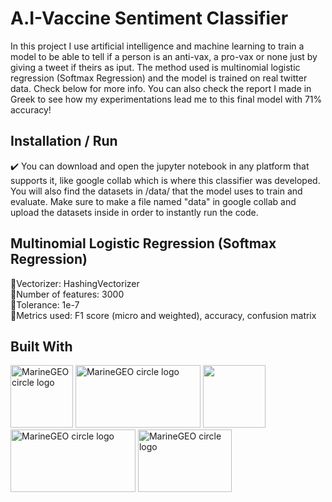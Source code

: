# A.I-Vaccine Sentiment Classifier
In this project I use artificial intelligence and machine learning to train a model to be able to tell if a person is an anti-vax, a pro-vax or none just by giving a tweet if theirs as iput. The method used is multinomial logistic regression (Softmax Regression) and the model is trained on real twitter data. Check below for more info. You can also check the report I made in Greek to see how my experimentations lead me to this final model with 71% accuracy!

## Installation / Run
✔️ You can download and open the jupyter notebook in any platform that supports it, like google collab which is where this classifier was developed. You will also find the datasets in /data/ that the model uses to train and evaluate. Make sure to make a file named "data" in google collab and upload the datasets inside in order to instantly run the code.

## Multinomial Logistic Regression (Softmax Regression) <br />
  🔸Vectorizer: HashingVectorizer <br />
  🔸Number of features: 3000 <br />
  🔸Tolerance: 1e-7 <br />
  🔸Metrics used: F1 score (micro and weighted), accuracy, confusion matrix <br />  
  
## Built With
<p float="left">


<img src="https://upload.wikimedia.org/wikipedia/commons/thumb/c/c3/Python-logo-notext.svg/110px-Python-logo-notext.svg.png" alt="MarineGEO circle logo" style="height: 100px; width:100px;"/>
<img src="https://upload.wikimedia.org/wikipedia/commons/thumb/0/05/Scikit_learn_logo_small.svg/260px-Scikit_learn_logo_small.svg.png" alt="MarineGEO circle logo" style="height: 100px; width:200px;"/>
 <img src="https://upload.wikimedia.org/wikipedia/commons/thumb/3/38/Jupyter_logo.svg/207px-Jupyter_logo.svg.png" style="height: 100px; width:100px;"/>
<img src="https://upload.wikimedia.org/wikipedia/commons/thumb/3/31/NumPy_logo_2020.svg/320px-NumPy_logo_2020.svg.png" alt="MarineGEO circle logo" style="height: 100px; width:200px;"/>
  <img src="https://upload.wikimedia.org/wikipedia/commons/thumb/d/d0/Google_Colaboratory_SVG_Logo.svg/320px-Google_Colaboratory_SVG_Logo.svg.png" alt="MarineGEO circle logo" style="height: 100px; width:150px;"/>

 </p>

